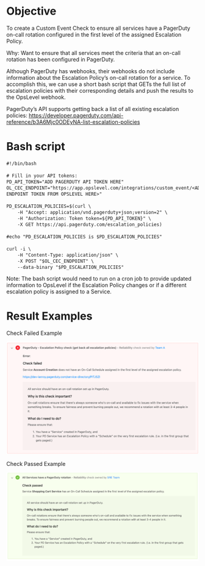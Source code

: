 # Objective

To create a Custom Event Check to ensure all services have a PagerDuty on-call rotation configured in the first level of the assigned Escalation Policy.

Why: Want to ensure that all services meet the criteria that an on-call rotation has been configured in PagerDuty.

Although PagerDuty has webhooks, their webhooks do not include information about the Escalation Policy’s on-call rotation for a service.
To accomplish this, we can use a short bash script that GETs the full list of escalation policies with their corresponding details and push the results to the OpsLevel webhook.

PagerDuty’s API supports getting back a list of all existing escalation policies: https://developer.pagerduty.com/api-reference/b3A6Mjc0ODEyNA-list-escalation-policies

# Bash script

```
#!/bin/bash

# Fill in your API tokens:
PD_API_TOKEN="ADD PAGERDUTY API TOKEN HERE"
OL_CEC_ENDPOINT="https://app.opslevel.com/integrations/custom_event/<ADD ENDPOINT TOKEN FROM OPSLEVEL HERE>"

PD_ESCALATION_POLICIES=$(curl \
    -H "Accept: application/vnd.pagerduty+json;version=2" \
    -H "Authorization: Token token=${PD_API_TOKEN}" \
    -X GET https://api.pagerduty.com/escalation_policies)

#echo "PD_ESCALATION_POLICIES is $PD_ESCALATION_POLICIES"

curl -i \
    -H "Content-Type: application/json" \
    -X POST "$OL_CEC_ENDPOINT" \
    --data-binary "$PD_ESCALATION_POLICIES"
```

Note: The bash script would need to run on a cron job to provide updated information to OpsLevel if the Escalation Policy changes or if a different escalation policy is assigned to a Service.

# Result Examples

Check Failed Example

![Check Failed Example Image](fail_message.png)

Check Passed Example

![Check Passed Example Image](pass_message.png)
